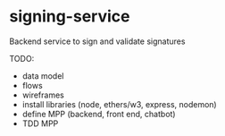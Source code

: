 # signing-service
Backend service to sign and validate signatures

TODO:
- data model
- flows
- wireframes
- install libraries (node, ethers/w3, express, nodemon)
- define MPP (backend, front end, chatbot)
- TDD MPP
